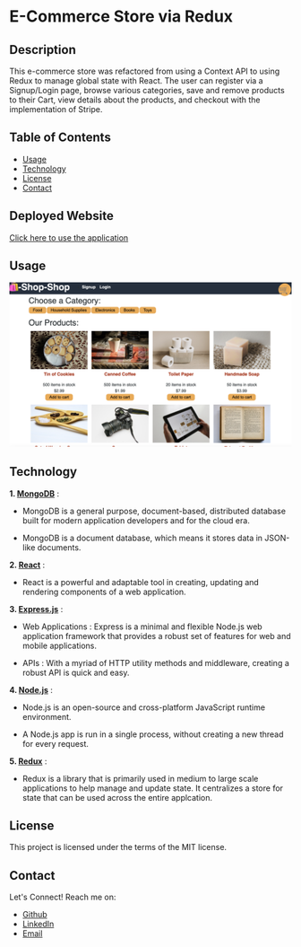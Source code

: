# E-Commerce Store via Redux

## Description

This e-commerce store was refactored from using a Context API to using Redux to manage global state with React. The user can register via a Signup/Login page, browse various categories, save and remove products to their Cart, view details about the products, and checkout with the implementation of Stripe.

## Table of Contents

- [Usage](#usage)
- [Technology](#technology)
- [License](#license)
- [Contact](#contact)

## Deployed Website

[Click here to use the application](https://still-savannah-23946.herokuapp.com/)

## Usage

![Screenshot of portfolio](client/public/images/redux-store.png)

## Technology

**1. [MongoDB](https://www.mongodb.com/)** :

- MongoDB is a general purpose, document-based, distributed database built for modern application developers and for the cloud era.

- MongoDB is a document database, which means it stores data in JSON-like documents.

**2. [React](https://create-react-app.dev/)** :

- React is a powerful and adaptable tool in creating, updating and rendering components of a web application.

**3. [Express.js](https://expressjs.com/)** :

- Web Applications : Express is a minimal and flexible Node.js web application framework that provides a robust set of features for web and mobile applications.

- APIs : With a myriad of HTTP utility methods and middleware, creating a robust API is quick and easy.

**4. [Node.js](https://nodejs.org/en/)** :

- Node.js is an open-source and cross-platform JavaScript runtime environment.

- A Node.js app is run in a single process, without creating a new thread for every request.

**5. [Redux](https://redux.js.org/tutorials/fundamentals/part-1-overview)** :

- Redux is a library that is primarily used in medium to large scale applications to help manage and update state. It centralizes a store for state that can be used across the entire applcation.

## License

This project is licensed under the terms of the MIT license.

## Contact

Let's Connect! Reach me on:

- [Github](https://github.com/evanarbour)
- [LinkedIn](https://www.linkedin.com/in/evan-arbour/)
- [Email](evan.arbour@gmail.com)
